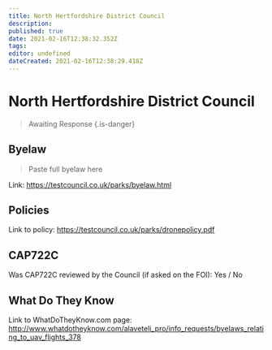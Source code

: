 ```yaml
---
title: North Hertfordshire District Council
description: 
published: true
date: 2021-02-16T12:38:32.352Z
tags: 
editor: undefined
dateCreated: 2021-02-16T12:38:29.418Z
---
```


# North Hertfordshire District Council
>  Awaiting Response
> {.is-danger}

## Byelaw
> Paste full byelaw here

Link:
https://testcouncil.co.uk/parks/byelaw.html

## Policies
Link to policy:
https://testcouncil.co.uk/parks/dronepolicy.pdf

## CAP722C

Was CAP722C reviewed by the Council (if asked on the FOI): Yes / No

## What Do They Know

Link to WhatDoTheyKnow.com page:
http://www.whatdotheyknow.com/alaveteli_pro/info_requests/byelaws_relating_to_uav_flights_378

